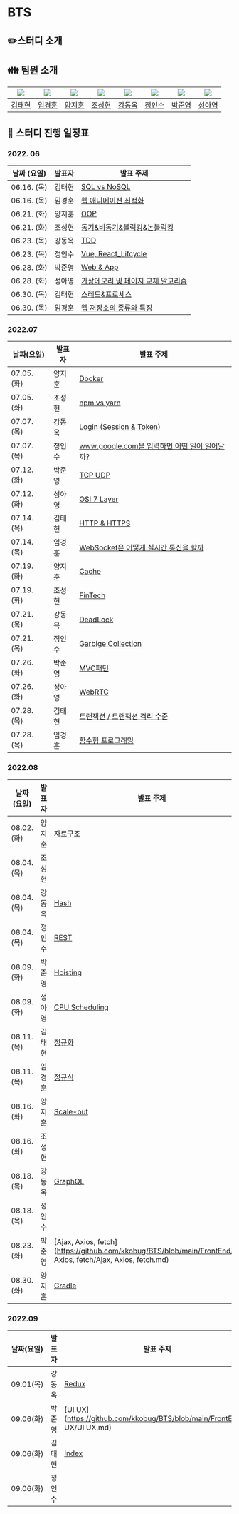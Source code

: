 # BTS

## :pencil2:스터디 소개



## :family: 팀원 소개

| [![](https://avatars.githubusercontent.com/u/87456669?v=4)](https://github.com/xogxog) | [![](https://avatars.githubusercontent.com/u/87609664?v=4)](https://github.com/KyounghoonLim) | [![](https://avatars.githubusercontent.com/u/82459236?v=4)](https://github.com/kkobug) | [![](https://avatars.githubusercontent.com/u/87457031?v=4)](https://github.com/Sungtong1) | [![](https://avatars.githubusercontent.com/u/83068484?v=4)](https://github.com/okdongdong) | [![](https://avatars.githubusercontent.com/u/87456683?v=4)](https://github.com/Jeonginsus) | [![](https://avatars.githubusercontent.com/u/87454934?v=4)](https://github.com/JUNYOUNG31) | [![](https://avatars.githubusercontent.com/u/55776650?v=4)](https://github.com/Sungayoung) |
| :----------------------------------------------------------: | :----------------------------------------------------------: | :----------------------------------------------------------: | :----------------------------------------------------------: | :----------------------------------------------------------: | :----------------------------------------------------------: | :----------------------------------------------------------: | :----------------------------------------------------------: |
|             [김태현](https://github.com/xogxog)              |          [임경훈](https://github.com/KyounghoonLim)          |             [양지훈](https://github.com/kkobug)              |            [조성현](https://github.com/Sungtong1)            |           [강동옥](https://github.com/okdongdong)            |           [정인수](https://github.com/Jeonginsus)            |           [박준영](https://github.com/JUNYOUNG31)            |           [성아영](https://github.com/Sungayoung)            |



## 📅 스터디 진행 일정표

### 2022. 06

| 날짜 (요일) | 발표자 | 발표 주제                                                    |
| ----------- | ------ | ------------------------------------------------------------ |
| 06.16. (목) | 김태현 | [SQL vs NoSQL](https://github.com/kkobug/BTS/blob/main/DataBase/SQL과NoSQL/SQL_NoSQL.md) |
| 06.16. (목) | 임경훈 | [웹 애니메이션 최적화](https://github.com/kkobug/BTS/blob/main/FrontEnd/%EC%9B%B9%20%EC%95%A0%EB%8B%88%EB%A9%94%EC%9D%B4%EC%85%98%20%EC%B5%9C%EC%A0%81%ED%99%94/%EC%9B%B9%20%EC%95%A0%EB%8B%88%EB%A9%94%EC%9D%B4%EC%85%98%20%EC%B5%9C%EC%A0%81%ED%99%94.md) |
| 06.21. (화) | 양지훈 | [OOP](https://github.com/kkobug/BTS/tree/main/Programming/OOP) |
| 06.21. (화) | 조성현 | [동기&비동기&블럭킹&논블럭킹](https://github.com/kkobug/BTS/blob/main/FrontEnd/%EB%8F%99%EA%B8%B0%20%26%20%EB%B9%84%EB%8F%99%EA%B8%B0%20%EB%B8%94%EB%9F%AD%ED%82%B9%20%26%20%EB%85%BC%EB%B8%94%EB%9F%AD%ED%82%B9/%EB%8F%99%EA%B8%B0vs%20%EB%B9%84%EB%8F%99%EA%B8%B0.md) |
| 06.23. (목) | 강동옥 | [TDD](https://github.com/kkobug/BTS/tree/main/Programming/TDD/TDD.md) |
| 06.23. (목) | 정인수 | [Vue, React_Lifcycle](https://github.com/kkobug/BTS/tree/main/FrontEnd/Vue%2C%20React%20%EB%9D%BC%EC%9D%B4%ED%94%84%20%EC%82%AC%EC%9D%B4%ED%81%B4) |
| 06.28. (화) | 박준영 | [Web & App](https://github.com/kkobug/BTS/blob/main/FrontEnd/Web%20%26%20App/Web%20%26%20App.md) |
| 06.28. (화) | 성아영 | [가상메모리 및 페이지 교체 알고리즘](https://github.com/kkobug/BTS/tree/main/OperatingSystem/%ED%8E%98%EC%9D%B4%EC%A7%80%20%EA%B5%90%EC%B2%B4%20%EC%95%8C%EA%B3%A0%EB%A6%AC%EC%A6%98) |
| 06.30. (목) | 김태현 | [스레드&프로세스](https://github.com/kkobug/BTS/blob/main/OperatingSystem/%ED%94%84%EB%A1%9C%EC%84%B8%EC%8A%A4%EC%99%80%20%EC%8A%A4%EB%A0%88%EB%93%9C.pdf) |
| 06.30. (목) | 임경훈 | [웹 저장소의 종류와 특징](https://github.com/kkobug/BTS/blob/main/FrontEnd/%EC%9B%B9%20%EC%A0%80%EC%9E%A5%EC%86%8C%EC%9D%98%20%EC%A2%85%EB%A5%98%EC%99%80%20%ED%8A%B9%EC%A7%95/%EC%9B%B9%20%EC%A0%80%EC%9E%A5%EC%86%8C%EC%9D%98%20%EC%A2%85%EB%A5%98%EC%99%80%20%ED%8A%B9%EC%A7%95.md) |



### 2022.07

| 날짜(요일)  | 발표자 | 발표 주제                                                    |
| ----------- | ------ | ------------------------------------------------------------ |
| 07.05. (화) | 양지훈 | [Docker](https://github.com/kkobug/BTS/tree/main/Programming/Docker(container%26vertualization)) |
| 07.05. (화) | 조성현 | [npm vs yarn](https://github.com/kkobug/BTS/blob/main/FrontEnd/npm%20VS%20yarn/npm%20VS%20yarn.md) |
| 07.07. (목) | 강동옥 | [Login (Session & Token)](https://github.com/kkobug/BTS/tree/main/Web/Login/Login.md) |
| 07.07. (목) | 정인수 | [www.google.com을 입력하면 어떤 일이 일어날까?](https://github.com/kkobug/BTS/blob/main/browser/www.google.com%EC%9D%84%20%EA%B2%80%EC%83%89%ED%95%A0%20%EB%95%8C/www%20google%20com%EC%9D%84%20%EA%B2%80%EC%83%89%ED%96%88%EC%9D%84%EB%95%8C%20%EC%9D%BC%EC%96%B4%EB%82%98%EB%8A%94%20%EC%9D%BC%20c78116766290495a8231f4d478b6dffa.md) |
| 07.12. (화) | 박준영 | [TCP UDP](https://github.com/kkobug/BTS/blob/565b3ca34a85f31cd0ebcd2f6552ddf665e66883/Network/TCP%20UDP/TCP%20%20UDP.md) |
| 07.12. (화) | 성아영 | [OSI 7 Layer](https://github.com/kkobug/BTS/tree/main/Network/OSI%207%20Layer) |
| 07.14. (목) | 김태현 | [HTTP & HTTPS](https://github.com/kkobug/BTS/blob/main/Network/HTTP%EC%99%80%20HTTPS/HTTP%EC%99%80%20HTTPS.pdf) |
| 07.14. (목) | 임경훈 | [WebSocket은 어떻게 실시간 통신을 할까](https://github.com/kkobug/BTS/blob/main/Network/WebSocket%EC%9D%80%20%EC%96%B4%EB%96%BB%EA%B2%8C%20%EC%8B%A4%EC%8B%9C%EA%B0%84%20%ED%86%B5%EC%8B%A0%EC%9D%84%20%ED%95%A0%EA%B9%8C/WebSocket%EC%9D%80%20%EC%96%B4%EB%96%BB%EA%B2%8C%20%EC%8B%A4%EC%8B%9C%EA%B0%84%20%ED%86%B5%EC%8B%A0%EC%9D%84%20%ED%95%A0%EA%B9%8C.md) |
| 07.19. (화) | 양지훈 | [Cache](https://github.com/kkobug/BTS/tree/main/Computer%20Science/Cache) |
| 07.19. (화) | 조성현 | [FinTech](https://github.com/kkobug/BTS/tree/main/Tech/FinTech) |
| 07.21. (목) | 강동옥 | [DeadLock](https://github.com/kkobug/BTS/tree/main/OperatingSystem/DeadLock/DeadLock.md) |
| 07.21. (목) | 정인수 | [Garbige Collection](https://github.com/kkobug/BTS/blob/main/Computer%20Science/Garbige%20Collection/%EA%B0%80%EB%B9%84%EC%A7%80%20%EC%BB%AC%EB%A0%89%EC%85%98%20ead037a21e3c46cd8bf277ca7e997bbe.md) |
| 07.26. (화) | 박준영 | [MVC패턴](https://github.com/kkobug/BTS/blob/4f82780bd17351e24883a8de13991994dc1f697c/SW%20Methods/MVC%20%ED%8C%A8%ED%84%B4/MVC%20%ED%8C%A8%ED%84%B4.md) |
| 07.26. (화) | 성아영 | [WebRTC](https://github.com/kkobug/BTS/blob/main/Network/WebRTC/WebRTC%20(Web%20Real-Time%20Communication).md) |
| 07.28. (목) | 김태현 | [트랜잭션 / 트랜잭션 격리 수준](https://github.com/kkobug/BTS/blob/main/DataBase/%ED%8A%B8%EB%9E%9C%EC%9E%AD%EC%85%98_%ED%8A%B8%EB%9E%9C%EC%9E%AD%EC%85%98%EA%B2%A9%EB%A6%AC%EC%88%98%EC%A4%80/%ED%8A%B8%EB%9E%9C%EC%9E%AD%EC%85%98_%ED%8A%B8%EB%9E%9C%EC%9E%AD%EC%85%98%EA%B2%A9%EB%A6%AC%EC%88%98%EC%A4%80.pdf) |
| 07.28. (목) | 임경훈 | [함수형 프로그래밍](https://github.com/kkobug/BTS/tree/main/Programming/함수형_프로그래밍.md) |



### 2022.08

| 날짜(요일)  | 발표자 | 발표 주제                                                    |
| ----------- | ------ | ------------------------------------------------------------ |
| 08.02. (화) | 양지훈 | [자료구조](https://github.com/kkobug/BTS/tree/main/Computer%20Science/%EC%9E%90%EB%A3%8C%EA%B5%AC%EC%A1%B0) |
| 08.04. (목) | 조성현 |                                                              |
| 08.04. (목) | 강동옥 | [Hash](https://github.com/kkobug/BTS/tree/main/Computer%20Science/Hash) |
| 08.04. (목) | 정인수 | [REST](https://github.com/kkobug/BTS/blob/main/Network/REST/REST.md) |
| 08.09. (화) | 박준영 | [Hoisting](https://github.com/kkobug/BTS/blob/4f82780bd17351e24883a8de13991994dc1f697c/FrontEnd/Hoisting/Hoisting.md) |
| 08.09. (화) | 성아영 | [CPU Scheduling](https://github.com/kkobug/BTS/blob/main/OperatingSystem/CPU%20Scheduling/CPU%20Scheduling.md) |
| 08.11. (목) | 김태현 | [정규화](https://github.com/kkobug/BTS/blob/main/DataBase/정규화/정규화.pdf) |
| 08.11. (목) | 임경훈 | [정규식](https://github.com/kkobug/BTS/tree/main/Programming/정규식.md) |
| 08.16. (화) | 양지훈 | [Scale-out](https://github.com/kkobug/BTS/tree/main/Programming/Scale-out) |
| 08.16. (화) | 조성현 |                                                              |
| 08.18. (목) | 강동옥 | [GraphQL](https://github.com/kkobug/BTS/blob/main/Language/GraphQL/GraphQL.md) |
| 08.18. (목) | 정인수 |                                                              |
| 08.23. (화) | 박준영 | [Ajax, Axios, fetch](https://github.com/kkobug/BTS/blob/main/FrontEnd/Ajax, Axios, fetch/Ajax, Axios, fetch.md) |
| 08.30. (화) | 양지훈 | [Gradle](https://github.com/kkobug/BTS/tree/main/BackEnd/Gradle) |



### 2022.09

| 날짜(요일) | 발표자 | 발표 주제                                                    |
| ---------- | ------ | ------------------------------------------------------------ |
| 09.01(목)  | 강동옥 | [Redux](https://github.com/kkobug/BTS/blob/main/FrontEnd/Redux/Redux.md) |
| 09.06(화)  | 박준영 | [UI UX](https://github.com/kkobug/BTS/blob/main/FrontEnd/UI UX/UI UX.md) |
| 09.06(화)  | 김태현 | [Index](https://github.com/kkobug/BTS/blob/main/DataBase/Index/Index.pdf) |
| 09.06(화)  | 정인수 |                                                              |

